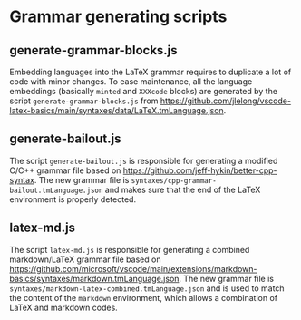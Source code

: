 # Grammar generating scripts

## generate-grammar-blocks.js

Embedding languages into the LaTeX grammar requires to duplicate a lot of code with minor changes. To ease maintenance, all the language embeddings (basically `minted` and `XXXcode` blocks) are generated by the script `generate-grammar-blocks.js` from https://github.com/jlelong/vscode-latex-basics/main/syntaxes/data/LaTeX.tmLanguage.json.

## generate-bailout.js

The script `generate-bailout.js` is responsible for generating a modified C/C++ grammar file based on https://github.com/jeff-hykin/better-cpp-syntax. The new grammar file is `syntaxes/cpp-grammar-bailout.tmLanguage.json` and makes sure that the end of the LaTeX environment is properly detected.

## latex-md.js

The script `latex-md.js` is responsible for generating a combined markdown/LaTeX grammar file based on https://github.com/microsoft/vscode/main/extensions/markdown-basics/syntaxes/markdown.tmLanguage.json. The new grammar file is `syntaxes/markdown-latex-combined.tmLanguage.json` and is used to match the content of the `markdown` environment, which allows a combination of LaTeX and markdown codes.
